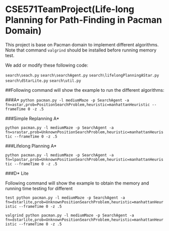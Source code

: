 # CSE571TeamProject(Life-long Planning for Path-Finding in Pacman Domain)

This project is base on Pacman domain to implement different algorithms. Note that command `valgrind` should be installed before running memory test.

We add or modify these following code:

`search\seach.py`
`search\searchAgent.py`
`search\lifelongPlanningAStar.py`
`search\dStarLite.py`
`search\util.py`

##Following command will show the example to run the different algorithms:

###A*
`python pacman.py -l mediumMaze -p SearchAgent -a fn=astar,prob=PositionSearchProblem,heuristic=manhattanHeuristic --frameTime 0 -z .5`

###Simple Replanning A*

`python pacman.py -l mediumMaze -p SearchAgent -a fn=srastar,prob=UnknownPositionSearchProblem,heuristic=manhattanHeuristic --frameTime 0 -z .5`

###Lifelong Planning A*

`python pacman.py -l mediumMaze -p SearchAgent -a fn=lpastar,prob=UnknownPositionSearchProblem,heuristic=manhattanHeuristic --frameTime 0 -z .5`

###D* Lite

Following command will show the example to obtain the memory and running time testing for different 

`test python pacman.py -l mediumMaze -p SearchAgent -a fn=dstarlite,prob=UnknownPositionSearchProblem,heuristic=manhattanHeuristic --frameTime 0 -z .5`

`valgrind python pacman.py -l mediumMaze -p SearchAgent -a fn=dstarlite,prob=UnknownPositionSearchProblem,heuristic=manhattanHeuristic --frameTime 0 -z .5`
